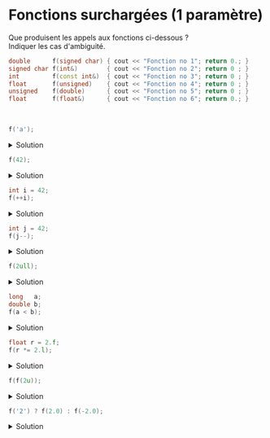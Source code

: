 # Fonctions surchargées (1 paramètre)

Que produisent les appels aux fonctions ci-dessous ?<br>
Indiquer les cas d'ambiguité.

~~~cpp
double      f(signed char) { cout << "Fonction no 1"; return 0.; }
signed char f(int&)        { cout << "Fonction no 2"; return 0 ; }
int         f(const int&)  { cout << "Fonction no 3"; return 0 ; }
float       f(unsigned)    { cout << "Fonction no 4"; return 0 ; }
unsigned    f(double)      { cout << "Fonction no 5"; return 0 ; }
float       f(float&)      { cout << "Fonction no 6"; return 0.; }
~~~

<br>

~~~cpp
f('a');
~~~
<details>
<summary>Solution</summary>

- `Fonction no 1` sur une machine avec `signed char    (type exact)
- `Fonction no 3` sur une machine avec `unsigned char` (ajustement de type)

NB : la no 2 n'est pas possible (`int&` sur une constante `'a'`)

</details>

~~~cpp
f(42);
~~~

<details>
<summary>Solution</summary>

- `Fonction no 3` (type exact)

</details>

~~~cpp
int i = 42;
f(++i);	
~~~

<details>
<summary>Solution</summary>

Les opérateurs suffixés, typiquement `++i` et `--i` retournent une référence sur la variable [cppreference](https://en.cppreference.com/w/cpp/language/operators)

- `Fonction no 2`

</details>

~~~cpp
int j = 42;
f(j--);	
~~~

<details>
<summary>Solution</summary>

Les opérateurs postfixés, typiquement `i++` et `i--` retournent une copie de la variable [cppreference](https://en.cppreference.com/w/cpp/language/operators)

- `Fonction no 3`

</details>

~~~cpp
f(2ull);
~~~
<details>
<summary>Solution</summary>

`2ull` est un `unsigned long long`

4 fonctions sont candidates et il n'y a pas de priorité de choix => **ambiguité**

- Fonction no 1 (conversion de `unsigned long long` en `signed char`
- Fonction no 3 (conversion de `unsigned long long` en `const int&`
- Fonction no 4 (conversion de `unsigned long long` en `unsigned `
- Fonction no 5 (conversion de `unsigned long long` en `double`

</details>

~~~cpp
long   a;
double b;
f(a < b);
~~~

<details>
<summary>Solution</summary>

La comparaison d'un `long int` avec un `double` n'est pas directement possible.<br>Un ajustemnet de type est nécessaire `long` => `double`

Ensuite la comparaison retoure un `bool`.<br>En l'absence de correspondance exacte, il y a promotion `bool` => `int`

- `Fonction no 3`

</details>

~~~cpp
float r = 2.f;
f(r *= 2.l);
~~~

<details>
<summary>Solution</summary>

La multiplication d'un `float` par un `long double` n'est pas directement possible.<br>Un ajustemnet de type est nécessaire `float` => `long double`

L'opérateur `*=` retourne une référence à la variable.<br>
La seule fonction possible est la 6, au prix d'une conversion dégradante `long double` => `float`

- `Fonction no 6`

</details>

~~~cpp
f(f(2u));
~~~

<details>
<summary>Solution</summary>

Dans une premier temps, `f(2u)` appelle la Fonction no 4 qui retourne un `float` mais sans référence.<br>
L'appel de f(`double`) correspond à la Fonction no 5

- `Fonction no 5`

</details>

~~~cpp
f('2') ? f(2.0) : f(-2.0); 
~~~

<details>
<summary>Solution</summary>

Comme vu précédemment, `f('2')` appelle la Fonction no 3 (sur une machine avec `unsigned char`).<br>
La fonction retournant `false`, `f(-2.0)` est appelé ce qui correspond à la Fonction no 5

- `Fonction no 3` et `Fonction no 5`

</details>
